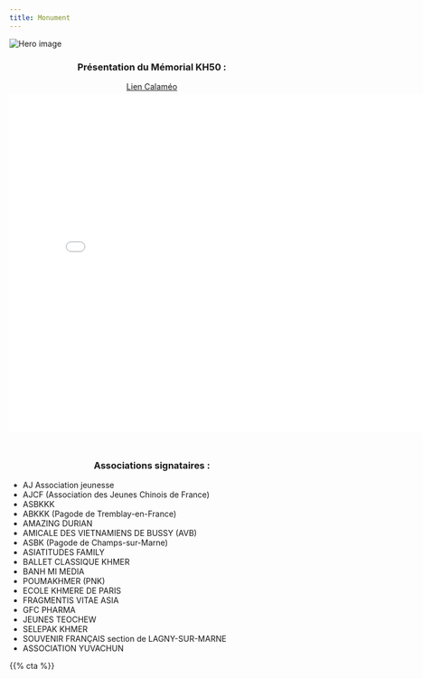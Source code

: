```yaml
---
title: Monument
---
```


![Hero image](/images/banniere.jpg)

<h3 style="text-align: center">Présentation du Mémorial KH50 :</h3>

<div style="text-align:center;"><div style="margin:8px 0px 4px;"><a href="https://www.calameo.com/books/007399873951c717bb06c" target="_blank">Lien Calaméo</a></div><iframe src="//v.calameo.com/?bkcode=007399873951c717bb06c" width="800" height="600" frameborder="0" scrolling="no" allowtransparency allowfullscreen style="margin:0 auto;"></iframe><div style="margin:4px 0px 8px;"><a href="http://www.calameo.com/"> </a></div></div>




<br>

<h3 style="text-align: center">Associations signataires :</h3>

- AJ Association jeunesse 
- AJCF (Association des Jeunes Chinois de France) 
- ASBKKK
- ABKKK (Pagode de Tremblay-en-France)
- AMAZING DURIAN 
- AMICALE DES VIETNAMIENS DE BUSSY (AVB) 
- ASBK (Pagode de Champs-sur-Marne)
- ASIATITUDES FAMILY
- BALLET CLASSIQUE KHMER
- BANH MI MEDIA
- POUMAKHMER (PNK)
- ECOLE KHMERE DE PARIS 
- FRAGMENTIS VITAE ASIA 
- GFC PHARMA 
- JEUNES TEOCHEW
- SELEPAK KHMER 
- SOUVENIR FRANÇAIS section de LAGNY-SUR-MARNE 
- ASSOCIATION YUVACHUN

{{% cta %}}

